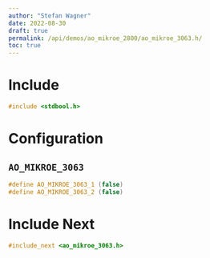 ```yaml
---
author: "Stefan Wagner"
date: 2022-08-30
draft: true
permalink: /api/demos/ao_mikroe_2800/ao_mikroe_3063.h/
toc: true
---
```


# Include

```c
#include <stdbool.h>
```

# Configuration

## `AO_MIKROE_3063`

```c
#define AO_MIKROE_3063_1 (false)
#define AO_MIKROE_3063_2 (false)
```

# Include Next

```c
#include_next <ao_mikroe_3063.h>
```
